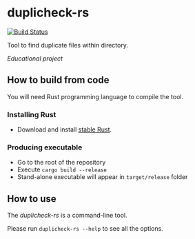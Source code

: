 # duplicheck-rs
[![Build Status](https://travis-ci.com/petrSchreiber/duplicheck-rs.svg?branch=master)](https://travis-ci.com/petrSchreiber/duplicheck-rs)

Tool to find duplicate files within directory.

_Educational project_

## How to build from code
You will need Rust programming language to compile the tool.

### Installing Rust
* Download and install [stable Rust](https://www.rust-lang.org/tools/install).

### Producing executable
* Go to the root of the repository
* Execute `cargo build --release`
* Stand-alone executable will appear in `target/release` folder

## How to use
The _duplicheck-rs_ is a command-line tool.

Please run `duplicheck-rs --help` to see all the options.
